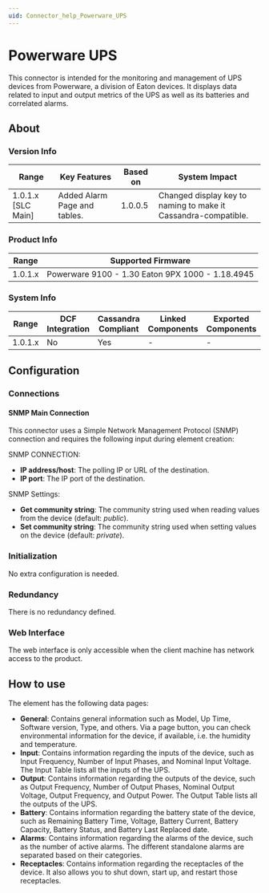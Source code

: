 ```yaml
---
uid: Connector_help_Powerware_UPS
---
```


# Powerware UPS

This connector is intended for the monitoring and management of UPS devices from Powerware, a division of Eaton devices. It displays data related to input and output metrics of the UPS as well as its batteries and correlated alarms.

## About

### Version Info

| **Range**            | **Key Features**             | **Based on** | **System Impact**                                              |
|----------------------|------------------------------|--------------|----------------------------------------------------------------|
| 1.0.1.x [SLC Main]   | Added Alarm Page and tables. | 1.0.0.5      | Changed display key to naming to make it Cassandra-compatible. |

### Product Info

| Range     | Supported Firmware                               |
|-----------|--------------------------------------------------|
| 1.0.1.x   | Powerware 9100 - 1.30 Eaton 9PX 1000 - 1.18.4945 |

### System Info

| Range     | DCF Integration     | Cassandra Compliant     | Linked Components     | Exported Components     |
|-----------|---------------------|-------------------------|-----------------------|-------------------------|
| 1.0.1.x   | No                  | Yes                     | -                     | -                       |

## Configuration

### Connections

#### SNMP Main Connection

This connector uses a Simple Network Management Protocol (SNMP) connection and requires the following input during element creation:

SNMP CONNECTION:

- **IP address/host**: The polling IP or URL of the destination.
- **IP port**: The IP port of the destination.

SNMP Settings:

- **Get community string**: The community string used when reading values from the device (default: *public*).
- **Set community string**: The community string used when setting values on the device (default: *private*).

### Initialization

No extra configuration is needed.

### Redundancy

There is no redundancy defined.

### Web Interface

The web interface is only accessible when the client machine has network access to the product.

## How to use

The element has the following data pages:

- **General**: Contains general information such as Model, Up Time, Software version, Type, and others. Via a page button, you can check environmental information for the device, if available, i.e. the humidity and temperature.
- **Input**: Contains information regarding the inputs of the device, such as Input Frequency, Number of Input Phases, and Nominal Input Voltage. The Input Table lists all the inputs of the UPS.
- **Output**: Contains information regarding the outputs of the device, such as Output Frequency, Number of Output Phases, Nominal Output Voltage, Output Frequency, and Output Power. The Output Table lists all the outputs of the UPS.
- **Battery**: Contains information regarding the battery state of the device, such as Remaining Battery Time, Voltage, Battery Current, Battery Capacity, Battery Status, and Battery Last Replaced date.
- **Alarms**: Contains information regarding the alarms of the device, such as the number of active alarms. The different standalone alarms are separated based on their categories.
- **Receptacles**: Contains information regarding the receptacles of the device. It also allows you to shut down, start up, and restart those receptacles.
